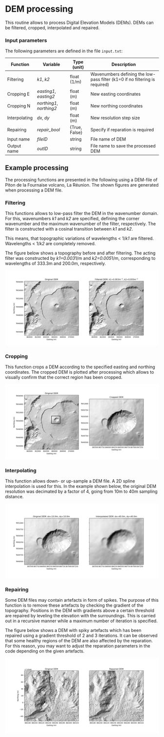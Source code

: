 # DEM processing

This routine allows to process Digital Elevation Models (DEMs).
DEMs can be filtered, cropped, interpolated and repaired.

### Input parameters

The following parameters are defined in the file `input.txt`:

| Function      | Variable     | Type (unit) | Description  |
| ------------- |---------------|-------| ----------|
| Filtering     | *k1*, *k2*    | float (1/m) | Wavenumbers defining the low-pass filter (k1=0 if no filtering is required) |
| Cropping E    | *easting1*, *easting2*   | float (m) | New easting coordinates |
| Cropping N    | *northing1*, *northing2* | float (m) | New northing coordinates |
| Interpolating | *dx*, *dy*    |float (m) | New resolution step size |
| Repairing     | *repair_bool* |{True, False} | Specify if reparation is required |
| Input name    | *fileID*      |string | File name of DEM |
| Output name   | *outID*       |string | File name to save the processed DEM  |


## Example processing
The processing functions are presented in the following using a DEM-file of Piton de la Fournaise volcano, La Réunion. The shown figures are generated when processing a DEM file. 

### Filtering
This functions allows to low-pass filter the DEM in the wavenumber domain. For this, wavenumbers *k1* and *k2* are specified, defining the corner wavenumber and the maximum wavenumber of the filter, respectively. The filter is constructed with a cosinal transition between *k1* and *k2*. 

This means, that topographic variations of wavelengths < 1/*k1* are filtered. Wavelengths < 1/*k2* are completely removed.  

The figure below shows a topography before and after filtering. The acting filter was constructed by *k1=0.003*1/m and *k2=0.005*1/m, corresponding to wavelengths of 333.3m and 200.0m, respectively. 

![Filtered DEM](images/filteredDEM.png)

### Cropping
This function crops a DEM according to the specified easting and northing coordinates. The cropped DEM is plotted after processing which allows to visually confirm that the correct region has been cropped.

![Cropped DEM](images/croppedDEM.png)

### Interpolating
This function allows down- or up-sample a DEM file. A 2D spline interpolation is used for this. In the example shown below, the original DEM resolution was decimated by a factor of 4, going from 10m to 40m sampling distance.

![Interpolated DEM](images/interpolatedDEM.png)

### Repairing
Some DEM files may contain artefacts in form of spikes. The purpose of this function is to remove these artefacts by checking the gradient of the topography. Positions in the DEM with gradients above a certain threshold are repaired by leveling the elevation with the surroundings. This is carried out in a recursive manner while a maximum number of iteration is specified.

The figure below shows a DEM with spiky artefacts which has been repaired using a gradient threshold of 2 and 3 iterations. It can be observed that some healthy regions of the DEM are also affected by the reparation. For this reason, you may want to adjust the reparation parameters in the code depending on the given artefacts.

![Repaired DEM](images/repairedDEM.png)

